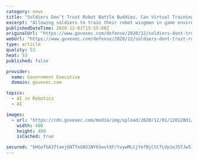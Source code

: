 ```yaml
---
category: news
title: "Soldiers Don’t Trust Robot Battle Buddies. Can Virtual Training Fix That?"
excerpt: "Allowing soldiers to train their robot wingmen in game environments could be the key to human-machine teaming."
publishedDateTime: 2020-12-01T15:55:00Z
originalUrl: "https://www.govexec.com/defense/2020/12/soldiers-dont-trust-robot-battle-buddies-can-virtual-training-fix/170384/"
webUrl: "https://www.govexec.com/defense/2020/12/soldiers-dont-trust-robot-battle-buddies-can-virtual-training-fix/170384/"
type: article
quality: 53
heat: 53
published: false

provider:
  name: Government Executive
  domain: govexec.com

topics:
  - AI in Robotics
  - AI

images:
  - url: "https://cdn.govexec.com/media/img/upload/2020/12/01/120120d1/open-graph.jpg"
    width: 400
    height: 400
    isCached: true

secured: "bHGofGA3ftaejGNTToGN31NY65wvtXF/tvywMLCjYefBjCtCfLVp1oJSTJw51iv7CsSVrHIQai4odvNs3JxJzpSwgc1FbRV5sJQB+UINaFMxGK+zNJDrejvYo4bGRhkymdyaAwSPwgoyWPS9OZn6ZsTbrnJJGLdkLjsKpMyJB4nCVIsxe3gesZvouYcXJBNmOFB4wh33Bfck5GzhqZ9EULW6wP+CEbL95gNGT4RaxskpXvaveCtMtwQ+kPgQdjseA9dlKNo9rqx04moSOyeiDOf3OCDBSmSbtZ1TBiEc2GtPu6zX0PHe1GYIvK0cVNHgVjkEnFJQiqsAo5OL+p7cEnqQAbEoQPRsYziThH+TwKE=;FSO1xJWMJ2Rcz6/4SD/06w=="
---
```


